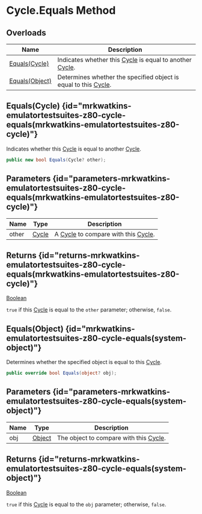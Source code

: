 # Cycle.Equals Method
## Overloads

| Name | Description |
| ---- | ----------- |
| [Equals(Cycle)](MrKWatkins.EmulatorTestSuites.Z80.Cycle.Equals.md#mrkwatkins-emulatortestsuites-z80-cycle-equals(mrkwatkins-emulatortestsuites-z80-cycle)) | Indicates whether this [Cycle](MrKWatkins.EmulatorTestSuites.Z80.Cycle.md) is equal to another [Cycle](MrKWatkins.EmulatorTestSuites.Z80.Cycle.md). |
| [Equals(Object)](MrKWatkins.EmulatorTestSuites.Z80.Cycle.Equals.md#mrkwatkins-emulatortestsuites-z80-cycle-equals(system-object)) | Determines whether the specified object is equal to this [Cycle](MrKWatkins.EmulatorTestSuites.Z80.Cycle.md). |

## Equals(Cycle) {id="mrkwatkins-emulatortestsuites-z80-cycle-equals(mrkwatkins-emulatortestsuites-z80-cycle)"}

Indicates whether this [Cycle](MrKWatkins.EmulatorTestSuites.Z80.Cycle.md) is equal to another [Cycle](MrKWatkins.EmulatorTestSuites.Z80.Cycle.md).

```c#
public new bool Equals(Cycle? other);
```

## Parameters {id="parameters-mrkwatkins-emulatortestsuites-z80-cycle-equals(mrkwatkins-emulatortestsuites-z80-cycle)"}

| Name | Type | Description |
| ---- | ---- | ----------- |
| other | [Cycle](MrKWatkins.EmulatorTestSuites.Z80.Cycle.md) | A [Cycle](MrKWatkins.EmulatorTestSuites.Z80.Cycle.md) to compare with this [Cycle](MrKWatkins.EmulatorTestSuites.Z80.Cycle.md). |

## Returns {id="returns-mrkwatkins-emulatortestsuites-z80-cycle-equals(mrkwatkins-emulatortestsuites-z80-cycle)"}

[Boolean](https://learn.microsoft.com/en-gb/dotnet/api/System.Boolean)

`true` if this [Cycle](MrKWatkins.EmulatorTestSuites.Z80.Cycle.md) is equal to the `other` parameter; otherwise, `false`.
## Equals(Object) {id="mrkwatkins-emulatortestsuites-z80-cycle-equals(system-object)"}

Determines whether the specified object is equal to this [Cycle](MrKWatkins.EmulatorTestSuites.Z80.Cycle.md).

```c#
public override bool Equals(object? obj);
```

## Parameters {id="parameters-mrkwatkins-emulatortestsuites-z80-cycle-equals(system-object)"}

| Name | Type | Description |
| ---- | ---- | ----------- |
| obj | [Object](https://learn.microsoft.com/en-gb/dotnet/api/System.Object) | The object to compare with this [Cycle](MrKWatkins.EmulatorTestSuites.Z80.Cycle.md). |

## Returns {id="returns-mrkwatkins-emulatortestsuites-z80-cycle-equals(system-object)"}

[Boolean](https://learn.microsoft.com/en-gb/dotnet/api/System.Boolean)

`true` if this [Cycle](MrKWatkins.EmulatorTestSuites.Z80.Cycle.md) is equal to the `obj` parameter; otherwise, `false`.
